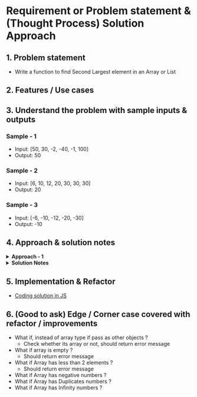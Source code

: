# Requirement or Problem statement & (Thought Process) Solution Approach

## 1. Problem statement

- Write a function to find Second Largest element in an Array or List

## 2. Features / Use cases

## 3. Understand the problem with sample inputs & outputs

### Sample - 1

- Input: [50, 30, -2, -40, -1, 100]
- Output: 50

### Sample - 2

- Input: [6, 10, 12, 20, 30, 30, 30]
- Output: 20

### Sample - 3

- Input: [-6, -10, -12, -20, -30]
- Output: -10

## 4. Approach & solution notes

<details>
  <summary><b>Approach - 1</b></summary>

- Thought Process / Approach - one pass solution

  - Similar like finding First largest elements
    - Declare & assign First largest & Second largest variable to -Infinity
  - Use for loop to iterate / traverse each array elements
    - Compare with first largest
    - Prior to first largest is Second largest
    - Update first & second largest
    - Compare with second largest & should not be equal to first largest
  - return Second largest

- Make sure dry run with sample examples with notebooks

- Complexity

  - Time Complexity: O(n)
  - Space Complexity: O(1)

</details>

<details>
  <summary><b>Solution Notes</b></summary>

- ![alt text](./img/solution.png)

</details>

## 5. Implementation & Refactor

- [Coding solution in JS](./index.js)

## 6. (Good to ask) Edge / Corner case covered with refactor / improvements

- What if, instead of array type if pass as other objects ?
  - Check whether its array or not, should return error message
- What if array is empty ?
  - Should return error message
- What if Array has less than 2 elements ?
  - Should return error message
- What if Array has negative numbers ?
- What if Array has Duplicates numbers ?
- What if Array has Infinity numbers ?
